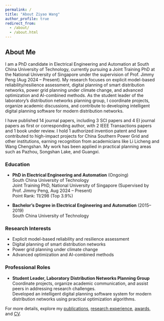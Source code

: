 ```yaml
---
permalink: /
title: "About Ziyao Wang"
author_profile: true
redirect_from: 
  - /about/
  - /about.html
---
```


## About Me

I am a PhD candidate in Electrical Engineering and Automation at South China University of Technology, currently pursuing a Joint Training PhD at the National University of Singapore under the supervision of Prof. Jimmy Peng (Aug 2024 – Present). My research focuses on explicit model-based reliability/resilience assessment, digital planning of smart distribution networks, power grid planning under climate change, and advanced optimization and AI-combined methods. As the student leader of the laboratory’s distribution networks planning group, I coordinate projects, organize academic discussions, and contribute to developing intelligent digital planning software for modern distribution networks.

I have published 14 journal papers, including 3 SCI papers and 4 EI journal papers as first or corresponding author, with 2 IEEE Transactions papers and 1 book under review. I hold 1 authorized invention patent and have contributed to high-impact projects for China Southern Power Grid and other institutions, earning recognition from academicians like Li Licheng and Wang Chengshan. My work has been applied in practical planning areas such as Pazhou, Songshan Lake, and Guangxi.

### Education

- **PhD in Electrical Engineering and Automation** (Ongoing)  
  South China University of Technology  
  Joint Training PhD, National University of Singapore (Supervised by Prof. Jimmy Peng, Aug 2024 – Present)  
  Point Rank: 11/298 (Top 3.9%)

- **Bachelor’s Degree in Electrical Engineering and Automation** (2015–2019)  
  South China University of Technology

### Research Interests

- Explicit model-based reliability and resilience assessment
- Digital planning of smart distribution networks
- Power grid planning under climate change
- Advanced optimization and AI-combined methods

### Professional Roles

- **Student Leader, Laboratory Distribution Networks Planning Group**  
  Coordinate projects, organize academic communication, and assist peers in addressing research challenges.  
  Developed an intelligent digital planning software system for modern distribution networks using practical optimization algorithms.

For more details, explore my [publications](/publications/), [research experience](/research/), [awards](/awards/), and [CV](/cv/).
